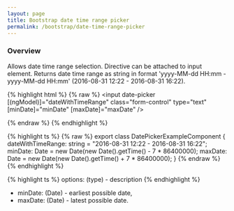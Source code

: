 ```yaml
---
layout: page
title: Bootstrap date time range picker
permalink: /bootstrap/date-time-range-picker
---
```


### Overview
Allows date time range selection. 
Directive can be attached to input element.
Returns date time range as string in format 'yyyy-MM-dd HH:mm - yyyy-MM-dd HH:mm' (2016-08-31 12:22 - 2016-08-31 16:22). 

{% highlight html %}
{% raw %}
<input date-picker 
    [(ngModel)]="dateWithTimeRange"
    class="form-control"
    type="text"
    [minDate]="minDate"
    [maxDate]="maxDate" />
    
{% endraw %}
{% endhighlight %}

{% highlight ts %}
{% raw %}
export class DatePickerExampleComponent {
    dateWithTimeRange: string = "2016-08-31 12:22 - 2016-08-31 16:22";
    minDate: Date = new Date(new Date().getTime() - 7 * 86400000);
    maxDate: Date = new Date(new Date().getTime() + 7 * 86400000);
}
{% endraw %}
{% endhighlight %}

{% highlight ts %}
options: (type) - description
{% endhighlight %}

* minDate: (Date) - earliest possible date, 
* maxDate: (Date) - latest possible date.